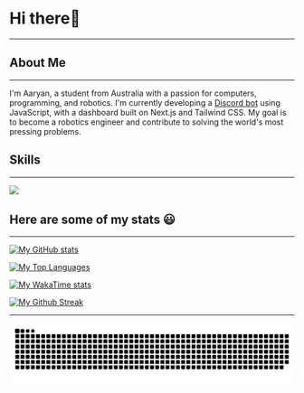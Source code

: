 # Hi there👋
___
## About Me
---
I'm Aaryan, a student from Australia with a passion for computers, programming, and robotics. I'm currently developing a [Discord bot](https://github.com/Aaryan-N/Fira) using JavaScript, with a dashboard built on Next.js and Tailwind CSS. My goal is to become a robotics engineer and contribute to solving the world's most pressing problems.

## Skills 
___
[![](https://skillicons.dev/icons?i=js,html,css,cloudflare,discord,bots,discordjs,docker,express,github,githubactions,gradle,gmail,java,md,mongodb,nodejs,npm,react,tailwind,vite,webstorm&theme=dark)](https://skillicons.dev)

## Here are some of my stats 😃 
---
[![My GitHub stats](https://github-readme-stats-ebon-delta.vercel.app/api?username=Aaryan-N&show_icons=true&theme=cobalt&layout=compact)](https://github.com/anuraghazra/github-readme-stats)

[![My Top Languages](https://github-readme-stats.vercel.app/api/top-langs?username=Aaryan-N&exclude_repo=Fira_Website&theme=cobalt&layout=compact)](https://github.com/anuraghazra/github-readme-stats)

[![My WakaTime stats](https://github-readme-stats.vercel.app/api/wakatime?username=Aaryan_N&theme=cobalt)](https://github.com/anuraghazra/github-readme-stats)

[![My Github Streak](https://streak-stats.demolab.com/?user=Aaryan-N&theme=cobalt)](https://git.io/streak-stats)

___

![Github Snake](https://raw.githubusercontent.com/Aaryan-N/Aaryan-N/output/github-contribution-grid-snake-dark.svg)


